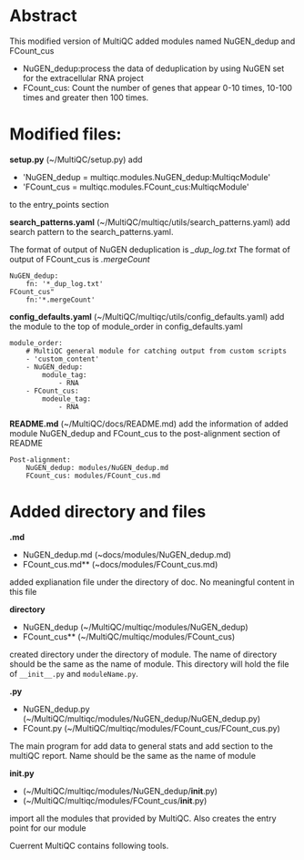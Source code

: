# Abstract
This modified version of MultiQC added modules named NuGEN_dedup and FCount_cus
- NuGEN_dedup:process the data of deduplication by using NuGEN set for the extracellular RNA project
- FCount_cus: Count the number of genes that appear 0-10 times, 10-100 times and greater then 100 times. 

# Modified files:
**setup.py** (~/MultiQC/setup.py) add 
- 'NuGEN_dedup = multiqc.modules.NuGEN_dedup:MultiqcModule' 
- 'FCount_cus = multiqc.modules.FCount_cus:MultiqcModule' 

to the entry_points section

**search_patterns.yaml**  (~/MultiQC/multiqc/utils/search_patterns.yaml)   add search pattern to the search_patterns.yaml. 

The format of output of NuGEN deduplication is *_dup_log.txt*
The format of output of FCount_cus is *.mergeCount*

```
NuGEN_dedup:
    fn: '*_dup_log.txt'
FCount_cus"
    fn:'*.mergeCount'
```

**config_defaults.yaml** (~/MultiQC/multiqc/utils/config_defaults.yaml)   add the module to the top of module_order in config_defaults.yaml
```
module_order:
    # MultiQC general module for catching output from custom scripts
    - 'custom_content'
    - NuGEN_dedup:
        module_tag:
            - RNA
    - FCount_cus:
        modeule_tag:
            - RNA
```

**README.md** (~/MultiQC/docs/README.md)   add the information of added module NuGEN_dedup and FCount_cus to the post-alignment section of README
```
Post-alignment:
    NuGEN_dedup: modules/NuGEN_dedup.md
    FCount_cus: modules/FCount_cus.md
```

# Added directory and files
**.md**
- NuGEN_dedup.md (~docs/modules/NuGEN_dedup.md) 
- FCount_cus.md** (~docs/modules/FCount_cus.md)

added explianation file under the directory of doc. No meaningful content in this file

**directory**
- NuGEN_dedup (~/MultiQC/multiqc/modules/NuGEN_dedup) 
- FCount_cus** (~/MultiQC/multiqc/modules/FCount_cus)

created directory under the directory of module. The name of directory should be the same as the name of module. This directory will hold the file of ```__init__.py``` and ```moduleName.py```.

**.py**
- NuGEN_dedup.py (~/MultiQC/multiqc/modules/NuGEN_dedup/NuGEN_dedup.py)   
- FCount.py (~/MultiQC/multiqc/modules/FCount_cus/FCount_cus.py) 

The main program for add data to general stats and add section to the multiQC report. Name should be the same as the name of module

**__init__.py** 
- (~/MultiQC/multiqc/modules/NuGEN_dedup/__init__.py)   
- (~/MultiQC/multiqc/modules/FCount_cus/__init__.py)

import all the modules that provided by MultiQC. Also creates the entry point for our module

Cuerrent MultiQC contains following tools. 

[NuGEN_dedup]:    http://multiqc.info/docs/#NuGEN_dedup
[FCount_cus]:     http://multiqc.info/docs/#FCount_cus
[afterqc]:        http://multiqc.info/docs/#afterqc
[afterqc]:        http://multiqc.info/docs/#afterqc
[adapterremoval]: http://multiqc.info/docs/#adapter-removal
[afterqc]:        http://multiqc.info/docs/#afterqc
[bamtools]:       http://multiqc.info/docs/#bamtools
[bbmap]:          http://multiqc.info/docs/#bbmap
[bcftools]:       http://multiqc.info/docs/#bcftools
[bcl2fastq]:      http://multiqc.info/docs/#bcl2fastq
[biobloomtools]:  http://multiqc.info/docs/#biobloom-tools
[bismark]:        http://multiqc.info/docs/#bismark
[bowtie-1]:       http://multiqc.info/docs/#bowtie-1
[bowtie-2]:       http://multiqc.info/docs/#bowtie-2
[busco]:          http://multiqc.info/docs/#busco
[clusterflow]:    http://multiqc.info/docs/#cluster-flow
[conpair]:        http://multiqc.info/docs/#conpair
[cutadapt]:       http://multiqc.info/docs/#cutadapt
[disambiguate]:   http://multiqc.info/docs/#disambiguate
[fastq-screen]:   http://multiqc.info/docs/#fastq-screen
[fastqc]:         http://multiqc.info/docs/#fastqc
[featurecounts]:  http://multiqc.info/docs/#featurecounts
[flexbar]:        http://multiqc.info/docs/#flexbar
[gatk]:           http://multiqc.info/docs/#gatk
[goleft]:         http://multiqc.info/docs/#goleft-indexcov
[hicexplorer]:    http://multiqc.info/docs/#hicexplorer
[hicup]:          http://multiqc.info/docs/#hicup
[hisat2]:         http://multiqc.info/docs/#hisat2
[homer]:          http://multiqc.info/docs/#homer
[htseq]:          http://multiqc.info/docs/#htseq
[jellyfish]:      http://multiqc.info/docs/#jellyfish
[interop]:        http://multiqc.info/docs/#interop
[kallisto]:       http://multiqc.info/docs/#kallisto
[leehom]:         http://multiqc.info/docs/#leehom
[macs2]:          http://multiqc.info/docs/#macs2
[methylqa]:       http://multiqc.info/docs/#methylqa
[peddy]:          http://multiqc.info/docs/#peddy
[picard]:         http://multiqc.info/docs/#picard
[preseq]:         http://multiqc.info/docs/#preseq
[prokka]:         http://multiqc.info/docs/#prokka
[qorts]:          http://multiqc.info/docs/#qorts
[qualimap]:       http://multiqc.info/docs/#qualimap
[quast]:          http://multiqc.info/docs/#quast
[rna_seqc]:       http://multiqc.info/docs/#rna_seqc
[rsem]:           http://multiqc.info/docs/#rsem
[rseqc]:          http://multiqc.info/docs/#rseqc
[salmon]:         http://multiqc.info/docs/#salmon
[samblaster]:     http://multiqc.info/docs/#samblaster
[samtools]:       http://multiqc.info/docs/#samtools
[sargasso]:       http://multiqc.info/docs/#sargasso
[skewer]:         http://multiqc.info/docs/#skewer
[slamdunk]:       http://multiqc.info/docs/#slamdunk
[snpeff]:         http://multiqc.info/docs/#snpeff
[sortmerna]:      http://multiqc.info/docs/#sortmerna
[star]:           http://multiqc.info/docs/#star
[supernova]:      http://multiqc.info/docs/#supernova
[theta2]:         http://multiqc.info/docs/#theta2
[tophat]:         http://multiqc.info/docs/#tophat
[trimmomatic]:    http://multiqc.info/docs/#trimmomatic
[vcftools]:       http://multiqc.info/docs/#vcftools
[verifyBAMID]:    http://multiqc.info/docs/#verifybamid
